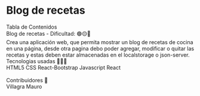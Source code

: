 # Blog de recetas

Tabla de Contenidos<br>
Blog de recetas - Dificultad: 🟢🟡🔴<br>
Crea una aplicación web, que permita mostrar un blog de recetas de cocina en una página, desde otra pagina debo poder agregar, modificar o quitar las recetas y estas deben estar almacenadas en el localstorage o json-server.<br>
Tecnologias usadas 👩🏻‍💻<br>
HTML5 CSS React-Bootstrap Javascript React<br>
<br>
Contribuidores 👥<br>
Villagra Mauro<br>